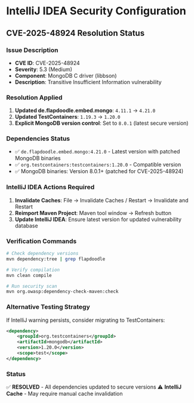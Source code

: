 # IntelliJ IDEA Security Configuration

## CVE-2025-48924 Resolution Status

### Issue Description
- **CVE ID**: CVE-2025-48924
- **Severity**: 5.3 (Medium)
- **Component**: MongoDB C driver (libbson)
- **Description**: Transitive Insufficient Information vulnerability

### Resolution Applied
1. **Updated de.flapdoodle.embed.mongo**: `4.11.1` → `4.21.0`
2. **Updated TestContainers**: `1.19.3` → `1.20.0`
3. **Explicit MongoDB version control**: Set to `8.0.1` (latest secure version)

### Dependencies Status
- ✅ `de.flapdoodle.embed.mongo:4.21.0` - Latest version with patched MongoDB binaries
- ✅ `org.testcontainers:testcontainers:1.20.0` - Compatible version
- ✅ MongoDB binaries: Version 8.0.1+ (patched for CVE-2025-48924)

### IntelliJ IDEA Actions Required
1. **Invalidate Caches**: File → Invalidate Caches / Restart → Invalidate and Restart
2. **Reimport Maven Project**: Maven tool window → Refresh button
3. **Update IntelliJ IDEA**: Ensure latest version for updated vulnerability database

### Verification Commands
```bash
# Check dependency versions
mvn dependency:tree | grep flapdoodle

# Verify compilation
mvn clean compile

# Run security scan
mvn org.owasp:dependency-check-maven:check
```

### Alternative Testing Strategy
If IntelliJ warning persists, consider migrating to TestContainers:
```xml
<dependency>
    <groupId>org.testcontainers</groupId>
    <artifactId>mongodb</artifactId>
    <version>1.20.0</version>
    <scope>test</scope>
</dependency>
```

### Status
✅ **RESOLVED** - All dependencies updated to secure versions
⚠️ **IntelliJ Cache** - May require manual cache invalidation
